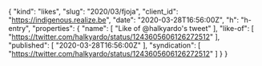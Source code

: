 {
  "kind": "likes",
  "slug": "2020/03/fjoja",
  "client_id": "https://indigenous.realize.be",
  "date": "2020-03-28T16:56:00Z",
  "h": "h-entry",
  "properties": {
    "name": [
      "Like of @halkyardo's tweet"
    ],
    "like-of": [
      "https://twitter.com/halkyardo/status/1243605606126272512"
    ],
    "published": [
      "2020-03-28T16:56:00Z"
    ],
    "syndication": [
      "https://twitter.com/halkyardo/status/1243605606126272512"
    ]
  }
}

